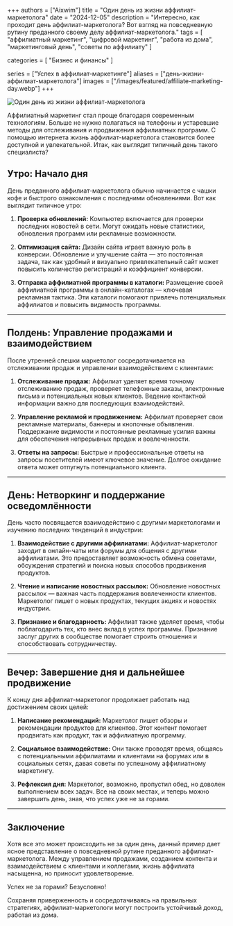 +++
authors = ["Aixwim"]
title = "Один день из жизни аффилиат-маркетолога"
date = "2024-12-05"
description = "Интересно, как проходит день аффилиат-маркетолога? Вот взгляд на повседневную рутину преданного своему делу аффилиат-маркетолога."
tags = [
  "аффилиатный маркетинг",
  "цифровой маркетинг",
  "работа из дома",
  "маркетинговый день",
  "советы по аффилиату"
]

categories = [
  "Бизнес и финансы"
]

series = ["Успех в аффилиат-маркетинге"]
aliases = ["день-жизни-аффилиат-маркетолога"]
images = ["/images/featured/affiliate-marketing-day.webp"]
+++

![Один день из жизни аффилиат-маркетолога]( /images/featured/affiliate-marketing-day.webp)

Аффилиатный маркетинг стал проще благодаря современным технологиям. Больше не нужно полагаться на телефоны и устаревшие методы для отслеживания и продвижения аффилиатных программ. С помощью интернета жизнь аффилиат-маркетолога становится более доступной и увлекательной. Итак, как выглядит типичный день такого специалиста?

<!--more-->

## Утро: Начало дня

День преданного аффилиат-маркетолога обычно начинается с чашки кофе и быстрого ознакомления с последними обновлениями. Вот как выглядит типичное утро:

1. **Проверка обновлений:** Компьютер включается для проверки последних новостей в сети. Могут ожидать новые статистики, обновления программ или рекламные возможности.

2. **Оптимизация сайта:** Дизайн сайта играет важную роль в конверсии. Обновление и улучшение сайта — это постоянная задача, так как удобный и визуально привлекательный сайт может повысить количество регистраций и коэффициент конверсии.

3. **Отправка аффилиатной программы в каталоги:** Размещение своей аффилиатной программы в онлайн-каталогах — ключевая рекламная тактика. Эти каталоги помогают привлечь потенциальных аффилиатов и повысить видимость программы.

---

## Полдень: Управление продажами и взаимодействием

После утренней спешки маркетолог сосредотачивается на отслеживании продаж и управлении взаимодействием с клиентами:

1. **Отслеживание продаж:** Аффилиат уделяет время точному отслеживанию продаж, проверяет телефонные заказы, электронные письма и потенциальных новых клиентов. Ведение контактной информации важно для последующих взаимодействий.

2. **Управление рекламой и продвижением:** Аффилиат проверяет свои рекламные материалы, баннеры и кнопочные объявления. Поддержание видимости и постоянные рекламные усилия важны для обеспечения непрерывных продаж и вовлеченности.

3. **Ответы на запросы:** Быстрые и профессиональные ответы на запросы посетителей имеют ключевое значение. Долгое ожидание ответа может отпугнуть потенциального клиента.

---

## День: Нетворкинг и поддержание осведомлённости

День часто посвящается взаимодействию с другими маркетологами и изучению последних тенденций в индустрии:

1. **Взаимодействие с другими аффилиатами:** Аффилиат-маркетолог заходит в онлайн-чаты или форумы для общения с другими аффилиатами. Это предоставляет возможность обмена советами, обсуждения стратегий и поиска новых способов продвижения продуктов.

2. **Чтение и написание новостных рассылок:** Обновление новостных рассылок — важная часть поддержания вовлеченности клиентов. Маркетолог пишет о новых продуктах, текущих акциях и новостях индустрии.

3. **Признание и благодарность:** Аффилиат также уделяет время, чтобы поблагодарить тех, кто внес вклад в успех программы. Признание заслуг других в сообществе помогает строить отношения и способствовать сотрудничеству.

---

## Вечер: Завершение дня и дальнейшее продвижение

К концу дня аффилиат-маркетолог продолжает работать над достижением своих целей:

1. **Написание рекомендаций:** Маркетолог пишет обзоры и рекомендации продуктов для клиентов. Этот контент помогает продвигать как продукт, так и аффилиатную программу.

2. **Социальное взаимодействие:** Они также проводят время, общаясь с потенциальными аффилиатами и клиентами на форумах или в социальных сетях, давая советы по успешному аффилиатному маркетингу.

3. **Рефлексия дня:** Маркетолог, возможно, пропустил обед, но доволен выполнением всех задач. Все на своих местах, и теперь можно завершить день, зная, что успех уже не за горами.

---

## Заключение

Хотя все это может происходить не за один день, данный пример дает ясное представление о повседневной рутине преданного аффилиат-маркетолога. Между управлением продажами, созданием контента и взаимодействием с клиентами и коллегами, жизнь аффилиата насыщенна, но приносит удовлетворение.

Успех не за горами? Безусловно!

Сохраняя приверженность и сосредотачиваясь на правильных стратегиях, аффилиат-маркетологи могут построить устойчивый доход, работая из дома.